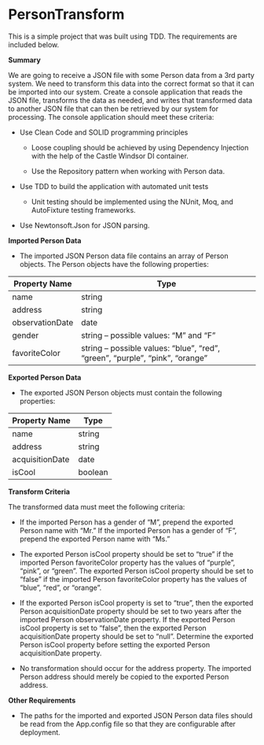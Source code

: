 # PersonTransform

This is a simple project that was built using TDD. The requirements are included below.

**Summary**

We are going to receive a JSON file with some Person data from a 3rd party
system. We need to transform this data into the correct format so that it can be
imported into our system. Create a console application that reads the JSON file,
transforms the data as needed, and writes that transformed data to another JSON
file that can then be retrieved by our system for processing. The console
application should meet these criteria:

-   Use Clean Code and SOLID programming principles

    -   Loose coupling should be achieved by using Dependency Injection with the
        help of the Castle Windsor DI container.

    -   Use the Repository pattern when working with Person data.

-   Use TDD to build the application with automated unit tests

    -   Unit testing should be implemented using the NUnit, Moq, and AutoFixture
        testing frameworks. 

-   Use Newtonsoft.Json for JSON parsing.

**Imported Person Data**

-   The imported JSON Person data file contains an array of Person objects. The
    Person objects have the following properties:

| Property Name   | Type                                                                         |
|-----------------|------------------------------------------------------------------------------|
| name            | string                                                                       |
| address         | string                                                                       |
| observationDate | date                                                                         |
| gender          | string – possible values: “M” and “F”                                        |
| favoriteColor   | string – possible values: “blue”, “red”, “green”, “purple”, “pink”, “orange” |

**Exported Person Data**

-   The exported JSON Person objects must contain the following properties:

| Property Name   | Type    |
|-----------------|---------|
| name            | string  |
| address         | string  |
| acquisitionDate | date    |
| isCool          | boolean |

**Transform Criteria**

The transformed data must meet the following criteria:

-   If the imported Person has a gender of “M”, prepend the exported Person name
    with “Mr.” If the imported Person has a gender of “F”, prepend the exported
    Person name with “Ms.”

-   The exported Person isCool property should be set to “true” if the imported
    Person favoriteColor property has the values of “purple”, “pink”, or
    “green”. The exported Person isCool property should be set to “false” if the
    imported Person favoriteColor property has the values of “blue”, “red”, or
    “orange”.

-   If the exported Person isCool property is set to “true”, then the exported
    Person acquisitionDate property should be set to two years after the
    imported Person observationDate property. If the exported Person isCool
    property is set to “false”, then the exported Person acquisitionDate
    property should be set to “null”. Determine the exported Person isCool
    property before setting the exported Person acquisitionDate property.

-   No transformation should occur for the address property. The imported Person
    address should merely be copied to the exported Person address.

**Other Requirements**

-   The paths for the imported and exported JSON Person data files should be
    read from the App.config file so that they are configurable after
    deployment.
